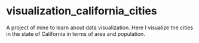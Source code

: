 # visualization_california_cities
A project of mine to learn about data visualization. Here I visualize the cities in the state of California in terms of area and population.
